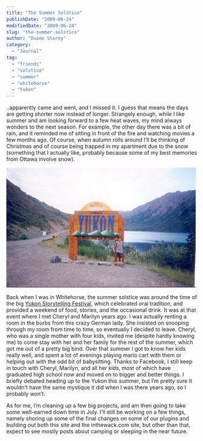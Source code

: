 ```yaml
---
title: "The Summer Solstice"
publishDate: "2009-06-24"
modifiedDate: "2009-06-24"
slug: "the-summer-solstice"
author: "Duane Storey"
category:
  - "Journal"
tag:
  - "friends"
  - "solstice"
  - "summer"
  - "whitehorse"
  - "Yukon"
---
```


..apparently came and went, and I missed it. I guess that means the days are getting shorter now instead of longer. Strangely enough, while I like summer and am looking forward to a few heat waves, my mind always wonders to the next season. For example, the other day there was a bit of rain, and it reminded me of sitting in front of the fire and watching movies a few months ago. Of course, when autumn rolls around I’ll be thinking of Christmas and of course being trapped in my apartment due to the snow (something that I actually like, probably because some of my best memories from Ottawa involve snow).

[![Me In The Yukon](_images/the-summer-solstice-1.jpg)](http://www.flickr.com/photos/duanestorey/2170356981/)

Back when I was in Whitehorse, the summer solstice was around the time of the big [Yukon Storytelling Festival](http://www.storytelling.yk.net/), which celebrated oral tradition, and provided a weekend of food, stories, and the occasional drink. It was at that event where I met Cheryl and Marilyn years ago. I was actually renting a room in the burbs from this crazy German lady. She insisted on snooping through my room from time to time, so eventually I decided to leave. Cheryl, who was a single mother with four kids, invited me (despite hardly knowing me) to come stay with her and her family for the rest of the summer, which got me out of a pretty big bind. Over that summer I got to know her kids really well, and spent a lot of evenings playing mario cart with them or helping out with the odd bit of babysitting. Thanks to Facebook, I still keep in touch with Cheryl, Marilyn, and all her kids, most of which have graduated high school now and moved on to bigger and better things. I briefly debated heading up to the Yukon this summer, but I’m pretty sure it wouldn’t have the same mystique it did when I was there years ago, so I probably won’t.

As for me, I’m cleaning up a few big projects, and am then going to take some well-earned down time in July. I’ll still be working on a few things, namely shoring up some of the final changes on some of our plugins and building out both this site and the inthewack.com site, but other than that, expect to see mostly posts about camping or sleeping in the near future.